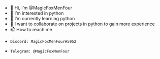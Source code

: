 - 👋 Hi, I’m @MagicFoxMenFour
- 👀 I’m interested in python
- 🌱 I’m currently learning python
- 💞️ I want to collaborate on projects in python to gain more experience
- 📫 How to reach me
-     Discord: MagicFoxMenFour#5952 
-     Telegram: @MagicFoxMenFour

<!---
MagicFoxMenFour/MagicFoxMenFour is a ✨ special ✨ repository because its `README.md` (this file) appears on your GitHub profile.
You can click the Preview link to take a look at your changes.
--->
